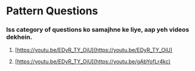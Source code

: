 # Pattern Questions #

### Iss category of questions ko samajhne ke liye, aap yeh videos dekhein.

1. [https://youtu.be/EDyR_TY_OiU](https://youtu.be/EDyR_TY_OiU)

2. [https://youtu.be/EDyR_TY_OiU](https://youtu.be/gAbYofLr4kc)



